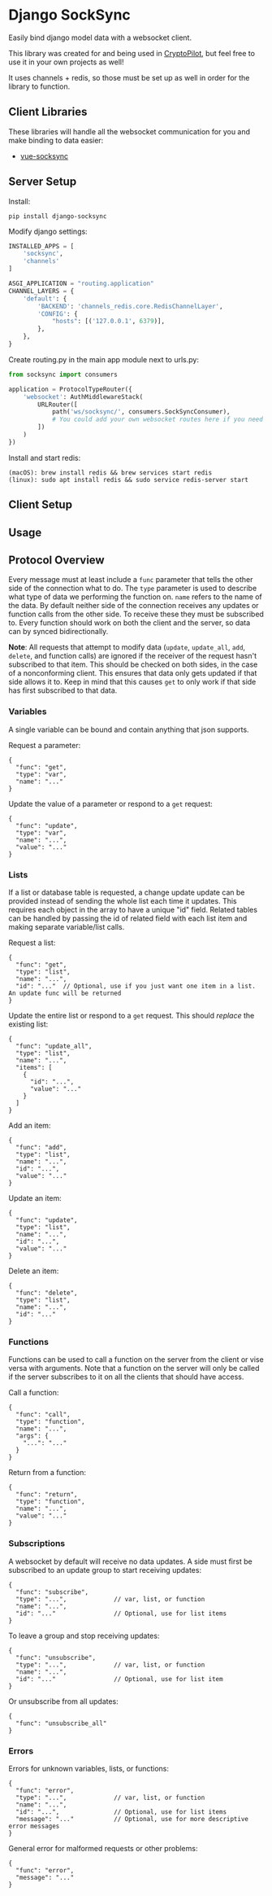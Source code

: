 # Django SockSync
Easily bind django model data with a websocket client.

This library was created for and being used in [CryptoPilot](https://github.com/osum4est/cryptopilot), but feel free
to use it in your own projects as well!

It uses channels + redis, so those must be set up as well in order for the library to function.

## Client Libraries
These libraries will handle all the websocket communication for you and make binding to data easier:
* [vue-socksync](https://github.com/osum4est/vue-socksync)

## Server Setup
Install:
```
pip install django-socksync
```

Modify django settings:
```python
INSTALLED_APPS = [
    'socksync',
    'channels'
]

ASGI_APPLICATION = "routing.application"
CHANNEL_LAYERS = {
    'default': {
        'BACKEND': 'channels_redis.core.RedisChannelLayer',
        'CONFIG': {
            "hosts": [('127.0.0.1', 6379)],
        },
    },
}
```

Create routing.py in the main app module next to urls.py:
```python
from socksync import consumers

application = ProtocolTypeRouter({
    'websocket': AuthMiddlewareStack(
        URLRouter([
            path('ws/socksync/', consumers.SockSyncConsumer),
            # You could add your own websocket routes here if you need custom ones
        ])
    )
})
```

Install and start redis:
```
(macOS): brew install redis && brew services start redis
(linux): sudo apt install redis && sudo service redis-server start
```

## Client Setup

## Usage

## Protocol Overview
Every message must at least include a `func` parameter that tells the other side of the connection what to do. The 
`type` parameter is used to describe what type of data we performing the function on. `name` refers to the name of the
data. By default neither side of the connection receives any updates or function calls from the other side. To receive
these they must be subscribed to. Every function should work on both the client and the server, so data can by synced
bidirectionally. 

**Note**: All requests that attempt to modify data (`update`, `update_all`, `add`, `delete`, and function calls) are
ignored if the receiver of the request hasn't subscribed to that item. This should be checked on both sides, in the case
of a nonconforming client. This ensures that data only gets updated if that side allows it to. Keep in mind that this
causes `get` to only work if that side has first subscribed to that data.

### Variables
A single variable can be bound and contain anything that json supports.

Request a parameter:
```json5
{
  "func": "get",
  "type": "var",
  "name": "..."
}
```

Update the value of a parameter or respond to a `get` request:
```json5
{
  "func": "update",
  "type": "var",
  "name": "...",
  "value": "..."
}
```

### Lists
If a list or database table is requested, a change update update can be provided instead of sending the whole list each 
time it updates. This requires each object in the array to have a unique "id" field. Related tables can be handled by 
passing the id of related field with each list item and making separate variable/list calls.

Request a list:
```json5
{
  "func": "get",
  "type": "list",
  "name": "...",
  "id": "..."  // Optional, use if you just want one item in a list. An update func will be returned
}
```

Update the entire list or respond to a `get` request. This should *replace* the existing list:
```json5
{
  "func": "update_all",
  "type": "list",
  "name": "...",
  "items": [
    {
      "id": "...",
      "value": "..."
    }
  ]
}
```

Add an item:
```json5
{
  "func": "add",
  "type": "list",
  "name": "...",
  "id": "...",
  "value": "..."
}
```

Update an item:
```json5
{
  "func": "update",
  "type": "list",
  "name": "...",
  "id": "...",
  "value": "..."
}
```

Delete an item:
```json5
{
  "func": "delete",
  "type": "list",
  "name": "...",
  "id": "..."
}
```

### Functions
Functions can be used to call a function on the server from the client or vise versa with arguments. Note that a
function on the server will only be called if the server subscribes to it on all the clients that should have access.

Call a function:
```json5
{
  "func": "call",
  "type": "function",
  "name": "...",
  "args": {
    "...": "..."
  }
}
```

Return from a function:
```json5
{
  "func": "return",
  "type": "function",
  "name": "...",
  "value": "..."
}
```

### Subscriptions
A websocket by default will receive no data updates. A side must first be subscribed to an update group to start 
receiving updates:
```json5
{
  "func": "subscribe",
  "type": "...",             // var, list, or function
  "name": "...",
  "id": "..."                // Optional, use for list items
}
```

To leave a group and stop receiving updates:
```json5
{
  "func": "unsubscribe",
  "type": "...",             // var, list, or function
  "name": "...",
  "id": "..."                // Optional, use for list item
}
```

Or unsubscribe from all updates:
```json5
{
  "func": "unsubscribe_all"
}
```

### Errors
Errors for unknown variables, lists, or functions:
```json5
{
  "func": "error",
  "type": "...",             // var, list, or function
  "name": "...",
  "id": "...",               // Optional, use for list items
  "message": "..."           // Optional, use for more descriptive error messages
}
```

General error for malformed requests or other problems:
```json5
{
  "func": "error",
  "message": "..."
}
```
